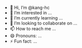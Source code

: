 - 👋 Hi, I’m @kang-hc
- 👀 I’m interested in ...
- 🌱 I’m currently learning ...
- 💞️ I’m looking to collaborate on ...
- 📫 How to reach me ...
- 😄 Pronouns: ...
- ⚡ Fun fact: ...

<!---
kang-hc/kang-hc is a ✨ special ✨ repository because its `README.md` (this file) appears on your GitHub profile.
You can click the Preview link to take a look at your changes.
--->
